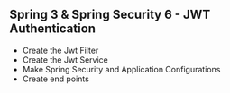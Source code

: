 <h2>Spring 3 & Spring Security 6 - JWT Authentication</h2>

<ul>
<li>Create the Jwt Filter</li>
<li>Create the Jwt Service</li>
<li>Make Spring Security and Application Configurations</li>
<li>Create end points</li>
</ul>
